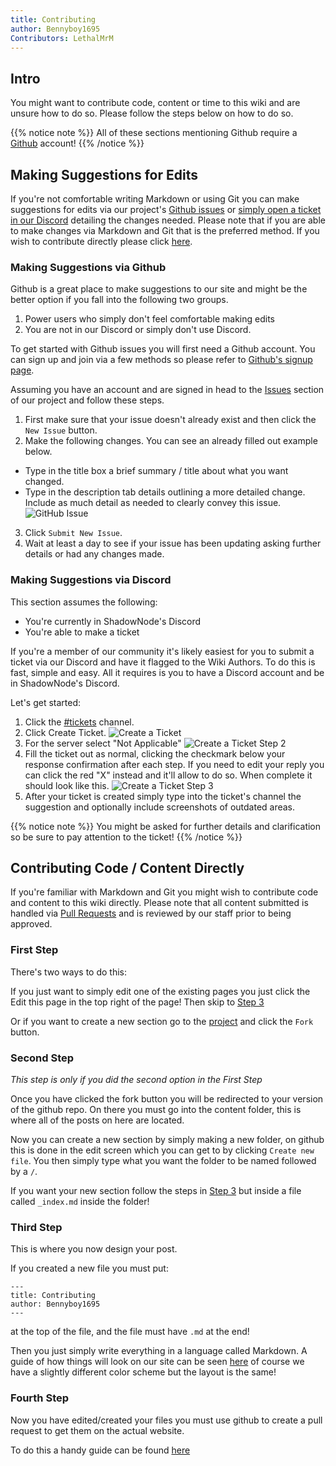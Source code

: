 ```yaml
---
title: Contributing
author: Bennyboy1695
Contributors: LethalMrM
---
```



## Intro 
You might want to contribute code, content or time to this wiki and are unsure how to do so. Please follow the steps below on how to do so.

{{% notice note %}}
All of these sections mentioning Github require a [Github](https://github.com) account!
{{% /notice %}}


## Making Suggestions for Edits
If you're not comfortable writing Markdown or using Git you can make suggestions for edits via our project's [Github issues]() or [simply open a ticket in our Discord]() detailing the changes needed. Please note that if you are able to make changes via Markdown and Git that is the preferred method. If you wish to contribute directly please click [here](#contributing-code--content-directly).

### Making Suggestions via Github
Github is a great place to make suggestions to our site and might be the better option if you fall into the following two groups.

1. Power users who simply don't feel comfortable making edits
2. You are not in our Discord or simply don't use Discord.

To get started with Github issues you will first need a Github account. You can sign up and join via a few methods so please refer to [Github's signup page](https://github.com/signup).

Assuming you have an account and are signed in head to the [Issues](https://github.com/ShadowNode/shadownode.github.io/issues) section of our project and follow these steps.

1. First make sure that your issue doesn't already exist and then click the `New Issue` button.
2. Make the following changes. You can see an already filled out example below.
  * Type in the title box a brief summary / title about what you want changed.
  * Type in the description tab details outlining a more detailed change. Include as much detail as needed to clearly convey this issue. 
![GitHub Issue](/assets/images/contributing/example_issue.png)
3. Click  `Submit New Issue`.
4. Wait at least a day to see if your issue has been updating asking further details or had any changes made.

### Making Suggestions via Discord
This section assumes the following:
* You're currently in ShadowNode's Discord
* You're able to make a ticket

If you're a member of our community it's likely easiest for you to submit a ticket via our Discord and have it flagged to the Wiki Authors. To do this is fast, simple and easy. All it requires is you to have a Discord account and be in ShadowNode's Discord.

Let's get started:
1. Click the [#tickets](https://discord.com/channels/@me/379180312871043073) channel.
2. Click Create Ticket.
![Create a Ticket](/assets/images/contributing/create_ticket.png)
3. For the server select "Not Applicable"
![Create a Ticket Step 2](/assets/images/contributing/create_ticket_2.png)
4. Fill the ticket out as normal, clicking the checkmark below your response confirmation after each step. If you need to edit your reply you can click the red "X" instead and it'll allow to do so. When complete it should look like this.
![Create a Ticket Step 3](/assets/images/contributing/create_ticket_3.png)
5. After your ticket is created simply type into the ticket's channel the suggestion and optionally include screenshots of outdated areas.

{{% notice note %}}
You might be asked for further details and clarification so be sure to pay attention to the ticket!
{{% /notice %}}

## Contributing Code / Content Directly
If you're familiar with Markdown and Git you might wish to contribute code and content to this wiki directly. Please note that all content submitted is handled via [Pull Requests](https://docs.github.com/en/github/collaborating-with-pull-requests/proposing-changes-to-your-work-with-pull-requests/about-pull-requests) and is reviewed by our staff prior to being approved.

### First Step

There's two ways to do this:

If you just want to simply edit one of the existing pages you just click the <i class="fas fa-code-branch"></i> Edit this page in the top right of the page! Then skip to [Step 3](#third-step)

Or if you want to create a new section go to the [project](https://github.com/Bennyboy1695/ShadowNodeHugo/blob/master/content/wiki/) and click the `Fork` button.

### Second Step
*This step is only if you did the second option in the First Step*

Once you have clicked the fork button you will be redirected to your version of the github repo.
On there you must go into the content folder, this is where all of the posts on here are located.

Now you can create a new section by simply making a new folder, on github this is done in the edit screen which you can get to by clicking `Create new file`.
You then simply type what you want the folder to be named followed by a `/`.

If you want your new section follow the steps in [Step 3](#third-step) but inside a file called `_index.md` inside the folder!

### Third Step

This is where you now design your post.

If you created a new file you must put:
```
---
title: Contributing
author: Bennyboy1695
---
```
at the top of the file, and the file must have `.md` at the end!

Then you just simply write everything in a language called Markdown. A guide of how things will look on our site can be seen [here](https://learn.netlify.com/en/cont/markdown/) of course we have a slightly different color scheme but the layout is the same!

### Fourth Step

Now you have edited/created your files you must use github to create a pull request to get them on the actual website.

To do this a handy guide can be found [here](https://help.github.com/en/github/collaborating-with-issues-and-pull-requests/creating-a-pull-request)

